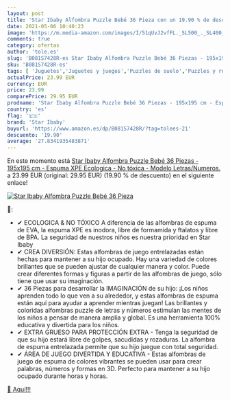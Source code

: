 ```yaml
---
layout: post
title: 'Star Ibaby Alfombra Puzzle Bebé 36 Pieza con un 19.90 % de descuento'
date: 2021-05-06 10:40:23
image: 'https://m.media-amazon.com/images/I/51qUvJ2vfFL._SL500_._SL400_.jpg'
comments: true
category: ofertas
author: 'tole.es'
slug: 'B081S7428R-es Star Ibaby Alfombra Puzzle Bebé 36 Piezas - 195x195 cm -...'
sku: 'B081S7428R-es'
tags: [ 'Juguetes','Juguetes y juegos','Puzzles de suelo','Puzzles y rompecabezas','puzzle','star ibaby', ]
actualPrice: 23.99 EUR
currency: EUR
price: 23.99
comparePrice: 29.95 EUR
prodname: 'Star Ibaby Alfombra Puzzle Bebé 36 Piezas - 195x195 cm - Espuma XPE Ecologica - No tóxica - Modelo Letras/Numeros.'
country: 'es'
flag: '🇪🇸'
brand: 'Star Ibaby'
buyurl: 'https://www.amazon.es/dp/B081S7428R/?tag=tolees-21'
descuento: '19.90'
average: '27.8341935483871'
---
```


En este momento está [Star Ibaby Alfombra Puzzle Bebé 36 Piezas - 195x195 cm - Espuma XPE Ecologica - No tóxica - Modelo Letras/Numeros.](https://www.amazon.es/dp/B081S7428R/?tag=tolees-21) a 23.99 EUR (original: 29.95 EUR) (19.90 %  de descuento) en el siguiente enlace!

[![Star Ibaby Alfombra Puzzle Bebé 36 Pieza](https://m.media-amazon.com/images/I/51qUvJ2vfFL._SL500_._SL400_.jpg)](https://www.amazon.es/dp/B081S7428R/?tag=tolees-21)

🔎:

- ✔ ECOLOGICA & NO TÓXICO A diferencia de las alfombras de espuma de EVA, la espuma XPE es inodora, libre de formamida y ftalatos y libre de BPA. La seguridad de nuestros niños es nuestra prioridad en Star Ibaby
- ✔ CREA DIVERSIÓN: Estas alfombras de juego entrelazadas están hechas para mantener a su hijo ocupado. Hay una variedad de colores brillantes que se pueden ajustar de cualquier manera y color. Puede crear diferentes formas y figuras a partir de las alfombras de juego, sólo tiene que usar su imaginación.
- ✔ 36 Piezas para desarrollar la IMAGINACIÓN de su hijo: ¡Los niños aprenden todo lo que ven a su alrededor, y estas alfombras de espuma están aquí para ayudar a aprender mientras juegan! Las brillantes y coloridas alfombras puzzle de letras y números estimulan las mentes de los niños a pensar de manera amplia y global. Es una herramienta 100% educativa y divertida para los niños.
- ✔ EXTRA GRUESO PARA PROTECCIÓN EXTRA - Tenga la seguridad de que su hijo estará libre de golpes, sacudidas y rozaduras. La alfombra de espuma entrelazada permite que su hijo juegue con total seguridad.
- ✔ ÁREA DE JUEGO DIVERTIDA Y EDUCATIVA - Estas alfombras de juego de espuma de colores vibrantes se pueden usar para crear palabras, números y formas en 3D. Perfecto para mantener a su hijo ocupado durante horas y horas.

[🛒 Aquí!!!](https://www.amazon.es/dp/B081S7428R/?tag=tolees-21)
